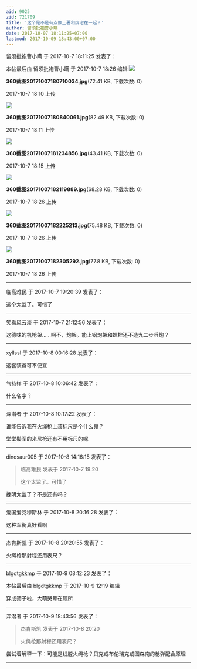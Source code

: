 ```yaml
---
aid: 9025
zid: 721709
title: '这个是不是有点像土著和废宅在一起？'
author: 留须批袍曹小瞒
date: 2017-10-07 18:11:25+07:00
lastmod: 2017-10-09 18:43:00+07:00
---
```


留须批袍曹小瞒 于 2017-10-7 18:11:25 发表了：

本帖最后由 留须批袍曹小瞒 于 2017-10-7 18:26 编辑 ![](https://mirrors.tuna.tsinghua.edu.cn/osdn/lgqm/72877/181055np4rp4rmram3r4yh.jpg)



**360截图20171007180710034.jpg**(72.41 KB, 下载次数: 0)



2017-10-7 18:10 上传



![](https://mirrors.tuna.tsinghua.edu.cn/osdn/lgqm/72877/181122z4smf8r07ly8lz22.jpg)



**360截图20171007180840061.jpg**(82.49 KB, 下载次数: 0)



2017-10-7 18:11 上传



![](https://mirrors.tuna.tsinghua.edu.cn/osdn/lgqm/72877/181531fzg8xw77xgsifsxz.jpg)



**360截图20171007181234856.jpg**(43.41 KB, 下载次数: 0)



2017-10-7 18:15 上传



![](https://mirrors.tuna.tsinghua.edu.cn/osdn/lgqm/72877/182612e2n2iphndp9sundi.jpg)



**360截图20171007182119889.jpg**(68.28 KB, 下载次数: 0)



2017-10-7 18:26 上传



![](https://mirrors.tuna.tsinghua.edu.cn/osdn/lgqm/72877/182613k4xr0z38jeli8pip.jpg)



**360截图20171007182225213.jpg**(75.48 KB, 下载次数: 0)



2017-10-7 18:26 上传



![](https://mirrors.tuna.tsinghua.edu.cn/osdn/lgqm/72877/182614h8734ppakt38jpje.jpg)



**360截图20171007182305292.jpg**(77.8 KB, 下载次数: 0)



2017-10-7 18:26 上传

---------

临高难民 于 2017-10-7 19:20:39 发表了：

这个太监了。可惜了

---------

笑看风云淡 于 2017-10-7 21:12:56 发表了：

这德味的机枪架……啊不，炮架。能上钢炮架和螺栓还不造九二步兵炮？

---------

xyllssl 于 2017-10-8 00:16:28 发表了：

这套装备可不便宜

---------

气持样 于 2017-10-8 10:06:42 发表了：

什么名字？

---------

深潜者 于 2017-10-8 10:17:22 发表了：

谁能告诉我在火绳枪上装标尺是个什么鬼？

堂堂髪军的米尼枪还有不用标尺的呢

---------

dinosaur005 于 2017-10-8 14:16:15 发表了：

> 临高难民 发表于 2017-10-7 19:20
> 
> 这个太监了。可惜了



挽明太监了？不是还有吗？

---------

爱国爱党穆斯林 于 2017-10-8 20:16:28 发表了：

这种军衔真好看啊

---------

杰肯斯凯 于 2017-10-8 20:20:55 发表了：

火绳枪那射程还用表尺？

---------

blgdtgkkmp 于 2017-10-9 08:12:23 发表了：

本帖最后由 blgdtgkkmp 于 2017-10-9 12:19 编辑 

穿成筛子啦，大萌哭晕在厕所

---------

深潜者 于 2017-10-9 18:43:56 发表了：

> 杰肯斯凯 发表于 2017-10-8 20:20
> 
> 火绳枪那射程还用表尺？



尝试着解释一下：可能是线膛火绳枪？贝克或布伦瑞克或图森南的枪弹配合原理

---------

